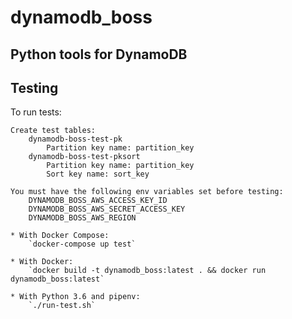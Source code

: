 # dynamodb_boss
## Python tools for DynamoDB

## Testing

To run tests: 

    Create test tables:
        dynamodb-boss-test-pk
            Partition key name: partition_key
        dynamodb-boss-test-pksort
            Partition key name: partition_key
            Sort key name: sort_key

    You must have the following env variables set before testing:
        DYNAMODB_BOSS_AWS_ACCESS_KEY_ID
        DYNAMODB_BOSS_AWS_SECRET_ACCESS_KEY
        DYNAMODB_BOSS_AWS_REGION

    * With Docker Compose:
        `docker-compose up test`

    * With Docker:
        `docker build -t dynamodb_boss:latest . && docker run dynamodb_boss:latest`

    * With Python 3.6 and pipenv:
        `./run-test.sh`

